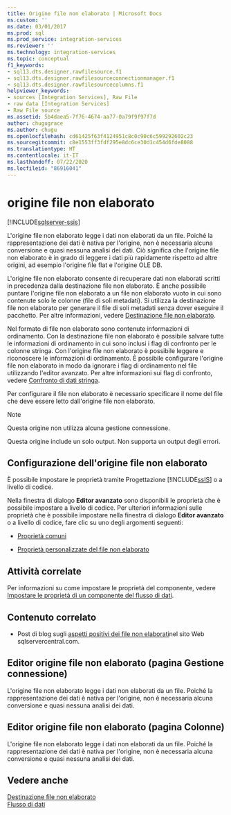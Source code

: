 ```yaml
---
title: Origine file non elaborato | Microsoft Docs
ms.custom: ''
ms.date: 03/01/2017
ms.prod: sql
ms.prod_service: integration-services
ms.reviewer: ''
ms.technology: integration-services
ms.topic: conceptual
f1_keywords:
- sql13.dts.designer.rawfilesource.f1
- sql13.dts.designer.rawfilesourceconnectionmanager.f1
- sql13.dts.designer.rawfilesourcecolumns.f1
helpviewer_keywords:
- sources [Integration Services], Raw File
- raw data [Integration Services]
- Raw File source
ms.assetid: 5b4daea5-7f76-4674-aa77-0a79f9f97f7d
author: chugugrace
ms.author: chugu
ms.openlocfilehash: cd61425f63f4124951c8c0c90c6c599292602c23
ms.sourcegitcommit: c8e1553ff3fdf295e8dc6ce30d1c454d6fde8088
ms.translationtype: HT
ms.contentlocale: it-IT
ms.lasthandoff: 07/22/2020
ms.locfileid: "86916041"
---
```

# <a name="raw-file-source"></a>origine file non elaborato

[!INCLUDE[sqlserver-ssis](../../includes/applies-to-version/sqlserver-ssis.md)]


  L'origine file non elaborato legge i dati non elaborati da un file. Poiché la rappresentazione dei dati è nativa per l'origine, non è necessaria alcuna conversione e quasi nessuna analisi dei dati. Ciò significa che l'origine file non elaborato è in grado di leggere i dati più rapidamente rispetto ad altre origini, ad esempio l'origine file flat e l'origine OLE DB.  
  
 L'origine file non elaborato consente di recuperare dati non elaborati scritti in precedenza dalla destinazione file non elaborato. È anche possibile puntare l'origine file non elaborato a un file non elaborato vuoto in cui sono contenute solo le colonne (file di soli metadati). Si utilizza la destinazione file non elaborato per generare il file di soli metadati senza dover eseguire il pacchetto. Per altre informazioni, vedere [Destinazione file non elaborato](../../integration-services/data-flow/raw-file-destination.md).  
  
 Nel formato di file non elaborato sono contenute informazioni di ordinamento. Con la destinazione file non elaborato è possibile salvare tutte le informazioni di ordinamento in cui sono inclusi i flag di confronto per le colonne stringa. Con l'origine file non elaborato è possibile leggere e riconoscere le informazioni di ordinamento. È possibile configurare l'origine file non elaborato in modo da ignorare i flag di ordinamento nel file utilizzando l'editor avanzato. Per altre informazioni sui flag di confronto, vedere [Confronto di dati stringa](../../integration-services/data-flow/comparing-string-data.md).  
  
 Per configurare il file non elaborato è necessario specificare il nome del file che deve essere letto dall'origine file non elaborato.  
  
> [!NOTE]  
>  Questa origine non utilizza alcuna gestione connessione.  
  
 Questa origine include un solo output. Non supporta un output degli errori.  
  
## <a name="configuration-of-the-raw-file-source"></a>Configurazione dell'origine file non elaborato  
 È possibile impostare le proprietà tramite Progettazione [!INCLUDE[ssIS](../../includes/ssis-md.md)] o a livello di codice.  
  
 Nella finestra di dialogo **Editor avanzato** sono disponibili le proprietà che è possibile impostare a livello di codice. Per ulteriori informazioni sulle proprietà che è possibile impostare nella finestra di dialogo **Editor avanzato** o a livello di codice, fare clic su uno degli argomenti seguenti:  
  
-   [Proprietà comuni](https://msdn.microsoft.com/library/51973502-5cc6-4125-9fce-e60fa1b7b796)  
  
-   [Proprietà personalizzate del file non elaborato](../../integration-services/data-flow/raw-file-custom-properties.md)  
  
## <a name="related-tasks"></a>Attività correlate  
 Per informazioni su come impostare le proprietà del componente, vedere [Impostare le proprietà di un componente del flusso di dati](../../integration-services/data-flow/set-the-properties-of-a-data-flow-component.md).  
  
## <a name="related-content"></a>Contenuto correlato  
  
-   Post di blog sugli [aspetti positivi dei file non elaborati](https://www.sqlservercentral.com/blogs/31-days-of-ssis-%e2%80%93-raw-files-are-awesome-131)nel sito Web sqlservercentral.com.  
  
## <a name="raw-file-source-editor-connection-manager-page"></a>Editor origine file non elaborato (pagina Gestione connessione)
  L'origine file non elaborato legge i dati non elaborati da un file. Poiché la rappresentazione dei dati è nativa per l'origine, non è necessaria alcuna conversione e quasi nessuna analisi dei dati.   
## <a name="raw-file-source-editor-columns-page"></a>Editor origine file non elaborato (pagina Colonne)
  L'origine file non elaborato legge i dati non elaborati da un file. Poiché la rappresentazione dei dati è nativa per l'origine, non è necessaria alcuna conversione e quasi nessuna analisi dei dati.   
## <a name="see-also"></a>Vedere anche  
 [Destinazione file non elaborato](../../integration-services/data-flow/raw-file-destination.md)   
 [Flusso di dati](../../integration-services/data-flow/data-flow.md)  
  
  
